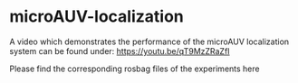 # microAUV-localization

A video which demonstrates the performance of the microAUV localization system can be found under: 
https://youtu.be/qT9MzZRaZfI

Please find the corresponding rosbag files of the experiments here

